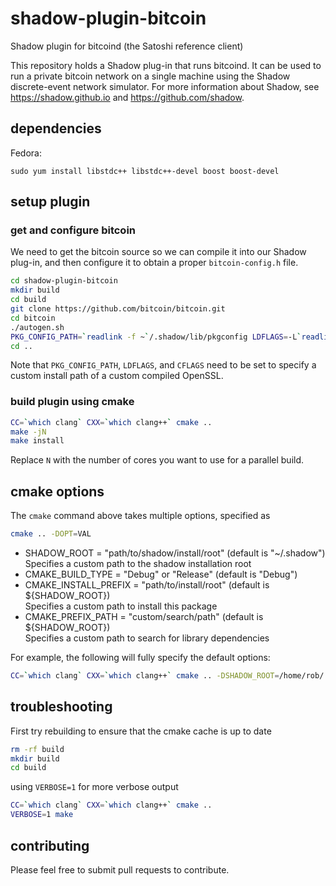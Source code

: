 # shadow-plugin-bitcoin

Shadow plugin for bitcoind (the Satoshi reference client)

This repository holds a Shadow plug-in that runs bitcoind. It can be used to run a private bitcoin network on a single machine using the Shadow discrete-event network simulator. For more information about Shadow, see https://shadow.github.io and https://github.com/shadow.

## dependencies

Fedora:

```
sudo yum install libstdc++ libstdc++-devel boost boost-devel
```

## setup plugin

### get and configure bitcoin

We need to get the bitcoin source so we can compile it into our Shadow plug-in, and then configure it to obtain a proper `bitcoin-config.h` file.

```bash
cd shadow-plugin-bitcoin
mkdir build
cd build
git clone https://github.com/bitcoin/bitcoin.git
cd bitcoin
./autogen.sh
PKG_CONFIG_PATH=`readlink -f ~`/.shadow/lib/pkgconfig LDFLAGS=-L`readlink -f ~`/.shadow/lib CFLAGS=-I`readlink -f ~`/.shadow/include ./configure --prefix=`readlink -f ~`/.shadow --without-miniupnpc --without-gui --disable-wallet --disable-tests
cd ..
```

Note that `PKG_CONFIG_PATH`, `LDFLAGS`, and `CFLAGS` need to be set to specify a custom install path of a custom compiled OpenSSL.

### build plugin using cmake

```bash
CC=`which clang` CXX=`which clang++` cmake ..
make -jN
make install
```

Replace `N` with the number of cores you want to use for a parallel build.

## cmake options

The `cmake` command above takes multiple options, specified as

```bash
cmake .. -DOPT=VAL
```

+ SHADOW_ROOT = "path/to/shadow/install/root" (default is "~/.shadow")  
  Specifies a custom path to the shadow installation root  
+ CMAKE_BUILD_TYPE = "Debug" or "Release" (default is "Debug")  
+ CMAKE_INSTALL_PREFIX = "path/to/install/root" (default is ${SHADOW_ROOT})  
  Specifies a custom path to install this package  
+ CMAKE_PREFIX_PATH = "custom/search/path" (default is ${SHADOW_ROOT})  
  Specifies a custom path to search for library dependencies  

For example, the following will fully specify the default options:

```bash
CC=`which clang` CXX=`which clang++` cmake .. -DSHADOW_ROOT=/home/rob/.shadow -DCMAKE_BUILD_TYPE=Debug -DCMAKE_INSTALL_PREFIX=/home/rob/.shadow -DCMAKE_PREFIX_PATH=/home/rob/.shadow
```

## troubleshooting

First try rebuilding to ensure that the cmake cache is up to date

```bash
rm -rf build
mkdir build
cd build
```

using `VERBOSE=1` for more verbose output

```bash
CC=`which clang` CXX=`which clang++` cmake ..
VERBOSE=1 make
```

## contributing

Please feel free to submit pull requests to contribute.

